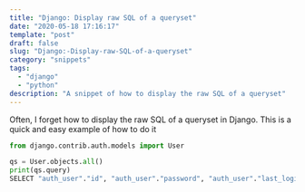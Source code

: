 ```yaml
---
title: "Django: Display raw SQL of a queryset"
date: "2020-05-18 17:16:17"
template: "post"
draft: false
slug: "Django:-Display-raw-SQL-of-a-queryset"
category: "snippets"
tags:
  - "django"
  - "python"
description: "A snippet of how to display the raw SQL of a queryset"
---
```


Often, I forget how to display the raw SQL of a queryset in Django.
This is a quick and easy example of how to do it

```python
from django.contrib.auth.models import User

qs = User.objects.all()
print(qs.query)
SELECT "auth_user"."id", "auth_user"."password", "auth_user"."last_login", "auth_user"."is_superuser", "auth_user"."username", "auth_user"."first_name", "auth_user"."last_name", "auth_user"."email", "auth_user"."is_staff", "auth_user"."is_active", "auth_user"."date_joined" FROM "auth_user"

```
